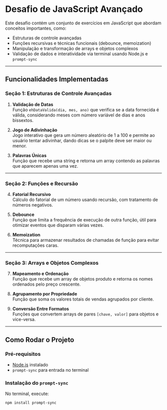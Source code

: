 # Desafio de JavaScript Avançado

Este desafio contém um conjunto de exercícios em JavaScript que abordam conceitos importantes, como:

- Estruturas de controle avançadas
- Funções recursivas e técnicas funcionais (debounce, memoization)
- Manipulação e transformação de arrays e objetos complexos
- Validação de dados e interatividade via terminal usando Node.js e `prompt-sync`

---

## Funcionalidades Implementadas

### Seção 1: Estruturas de Controle Avançadas

1. **Validação de Datas**  
   Função `ehDataValida(dia, mes, ano)` que verifica se a data fornecida é válida, considerando meses com número variável de dias e anos bissextos.

2. **Jogo de Adivinhação**  
   Jogo interativo que gera um número aleatório de 1 a 100 e permite ao usuário tentar adivinhar, dando dicas se o palpite deve ser maior ou menor.

3. **Palavras Únicas**  
   Função que recebe uma string e retorna um array contendo as palavras que aparecem apenas uma vez.

---

### Seção 2: Funções e Recursão

4. **Fatorial Recursivo**  
   Cálculo do fatorial de um número usando recursão, com tratamento de números negativos.

5. **Debounce**  
   Função que limita a frequência de execução de outra função, útil para otimizar eventos que disparam várias vezes.

6. **Memoization**  
   Técnica para armazenar resultados de chamadas de função para evitar recomputações caras.

---

### Seção 3: Arrays e Objetos Complexos

7. **Mapeamento e Ordenação**  
   Função que recebe um array de objetos produto e retorna os nomes ordenados pelo preço crescente.

8. **Agrupamento por Propriedade**  
   Função que soma os valores totais de vendas agrupados por cliente.

9. **Conversão Entre Formatos**  
   Funções que convertem arrays de pares `[chave, valor]` para objetos e vice-versa.

---

## Como Rodar o Projeto

### Pré-requisitos

- [Node.js](https://nodejs.org/) instalado
- `prompt-sync` para entrada no terminal

### Instalação do `prompt-sync`

No terminal, execute:

```
npm install prompt-sync
```